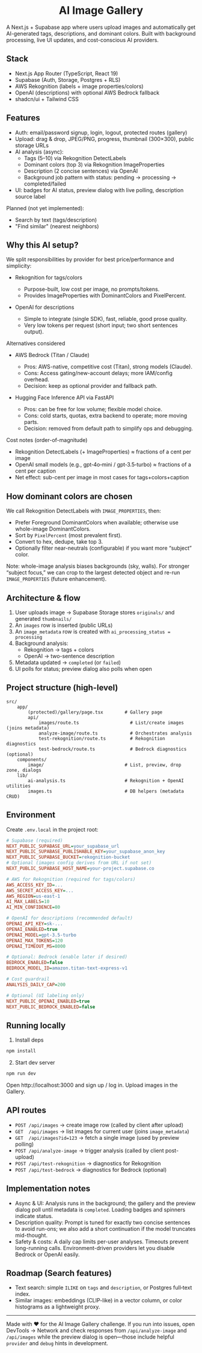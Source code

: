 <h1 align="center">AI Image Gallery</h1>

A Next.js + Supabase app where users upload images and automatically get AI-generated tags, descriptions, and dominant colors. Built with background processing, live UI updates, and cost-conscious AI providers.

## Stack

- Next.js App Router (TypeScript, React 19)
- Supabase (Auth, Storage, Postgres + RLS)
- AWS Rekognition (labels + image properties/colors)
- OpenAI (descriptions) with optional AWS Bedrock fallback
- shadcn/ui + Tailwind CSS

## Features

- Auth: email/password signup, login, logout, protected routes (gallery)
- Upload: drag & drop, JPEG/PNG, progress, thumbnail (300×300), public storage URLs
- AI analysis (async):
  - Tags (5–10) via Rekognition DetectLabels
  - Dominant colors (top 3) via Rekognition ImageProperties
  - Description (2 concise sentences) via OpenAI
  - Background job pattern with status: pending → processing → completed/failed
- UI: badges for AI status, preview dialog with live polling, description source label

Planned (not yet implemented):

- Search by text (tags/description)
- "Find similar" (nearest neighbors)

## Why this AI setup?

We split responsibilities by provider for best price/performance and simplicity:

- Rekognition for tags/colors

  - Purpose-built, low cost per image, no prompts/tokens.
  - Provides ImageProperties with DominantColors and PixelPercent.

- OpenAI for descriptions
  - Simple to integrate (single SDK), fast, reliable, good prose quality.
  - Very low tokens per request (short input; two short sentences output).

Alternatives considered

- AWS Bedrock (Titan / Claude)

  - Pros: AWS-native, competitive cost (Titan), strong models (Claude).
  - Cons: Access gating/new-account delays; more IAM/config overhead.
  - Decision: keep as optional provider and fallback path.

- Hugging Face Inference API via FastAPI
  - Pros: can be free for low volume; flexible model choice.
  - Cons: cold starts, quotas, extra backend to operate; more moving parts.
  - Decision: removed from default path to simplify ops and debugging.

Cost notes (order-of-magnitude)

- Rekognition DetectLabels (+ ImageProperties) ≈ fractions of a cent per image
- OpenAI small models (e.g., gpt‑4o‑mini / gpt‑3.5‑turbo) ≈ fractions of a cent per caption
- Net effect: sub-cent per image in most cases for tags+colors+caption

## How dominant colors are chosen

We call Rekognition DetectLabels with `IMAGE_PROPERTIES`, then:

- Prefer Foreground DominantColors when available; otherwise use whole-image DominantColors.
- Sort by `PixelPercent` (most prevalent first).
- Convert to hex, dedupe, take top 3.
- Optionally filter near-neutrals (configurable) if you want more “subject” color.

Note: whole-image analysis biases backgrounds (sky, walls). For stronger “subject focus,” we can crop to the largest detected object and re-run `IMAGE_PROPERTIES` (future enhancement).

## Architecture & flow

1. User uploads image → Supabase Storage stores `originals/` and generated `thumbnails/`
2. An `images` row is inserted (public URLs)
3. An `image_metadata` row is created with `ai_processing_status = processing`
4. Background analysis:
   - Rekognition → tags + colors
   - OpenAI → two-sentence description
5. Metadata updated → `completed` (or `failed`)
6. UI polls for status; preview dialog also polls when open

## Project structure (high-level)

```
src/
	app/
		(protected)/gallery/page.tsx        # Gallery page
		api/
			images/route.ts                   # List/create images (joins metadata)
			analyze-image/route.ts            # Orchestrates analysis
			test-rekognition/route.ts         # Rekognition diagnostics
			test-bedrock/route.ts             # Bedrock diagnostics (optional)
	components/
		image/                              # List, preview, drop zone, dialogs
	lib/
		ai-analysis.ts                      # Rekognition + OpenAI utilities
		images.ts                           # DB helpers (metadata CRUD)
```

## Environment

Create `.env.local` in the project root:

```ini
# Supabase (required)
NEXT_PUBLIC_SUPABASE_URL=your_supabase_url
NEXT_PUBLIC_SUPABASE_PUBLISHABLE_KEY=your_supabase_anon_key
NEXT_PUBLIC_SUPABASE_BUCKET=rekognition-bucket
# Optional (images config derives from URL if not set)
NEXT_PUBLIC_SUPABASE_HOST_NAME=your-project.supabase.co

# AWS for Rekognition (required for tags/colors)
AWS_ACCESS_KEY_ID=...
AWS_SECRET_ACCESS_KEY=...
AWS_REGION=us-east-1
AI_MAX_LABELS=10
AI_MIN_CONFIDENCE=80

# OpenAI for descriptions (recommended default)
OPENAI_API_KEY=sk-...
OPENAI_ENABLED=true
OPENAI_MODEL=gpt-3.5-turbo
OPENAI_MAX_TOKENS=120
OPENAI_TIMEOUT_MS=8000

# Optional: Bedrock (enable later if desired)
BEDROCK_ENABLED=false
BEDROCK_MODEL_ID=amazon.titan-text-express-v1

# Cost guardrail
ANALYSIS_DAILY_CAP=200

# Optional (UI labeling only)
NEXT_PUBLIC_OPENAI_ENABLED=true
NEXT_PUBLIC_BEDROCK_ENABLED=false
```

## Running locally

1. Install deps

```bash
npm install
```

2. Start dev server

```bash
npm run dev
```

Open http://localhost:3000 and sign up / log in. Upload images in the Gallery.

## API routes

- `POST /api/images` → create image row (called by client after upload)
- `GET  /api/images` → list images for current user (joins `image_metadata`)
- `GET  /api/images?id=123` → fetch a single image (used by preview polling)
- `POST /api/analyze-image` → trigger analysis (called by client post-upload)
- `POST /api/test-rekognition` → diagnostics for Rekognition
- `POST /api/test-bedrock` → diagnostics for Bedrock (optional)

## Implementation notes

- Async & UI: Analysis runs in the background; the gallery and the preview dialog poll until metadata is `completed`. Loading badges and spinners indicate status.
- Description quality: Prompt is tuned for exactly two concise sentences to avoid run-ons; we also add a short continuation if the model truncates mid-thought.
- Safety & costs: A daily cap limits per-user analyses. Timeouts prevent long-running calls. Environment-driven providers let you disable Bedrock or OpenAI easily.

## Roadmap (Search features)

- Text search: simple `ILIKE` on `tags` and `description`, or Postgres full‑text index.
- Similar images: embeddings (CLIP-like) in a vector column, or color histograms as a lightweight proxy.

---

Made with ❤️ for the AI Image Gallery challenge. If you run into issues, open DevTools → Network and check responses from `/api/analyze-image` and `/api/images` while the preview dialog is open—those include helpful `provider` and `debug` hints in development.
